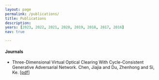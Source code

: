 ```yaml
---
layout: page
permalink: /publications/
title: Publications
description: 
years: [2023, 2022, 2021, 2020, 2019, 2018, 2017, 2016]
nav: true

---
```


#### Journals

- Three-Dimensional Virtual Optical Clearing With Cycle-Consistent Generative Adversarial Network. Chen, Jiajia and Du, Zhenhong and Si, Ke. [[pdf](https://www.frontiersin.org/articles/10.3389/fphy.2022.965095/full)]

</div>

